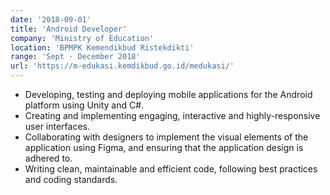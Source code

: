 ```yaml
---
date: '2018-09-01'
title: 'Android Developer'
company: 'Ministry of Education'
location: 'BPMPK Kemendikbud Ristekdikti'
range: 'Sept - December 2018'
url: 'https://m-edukasi.kemdikbud.go.id/medukasi/'
---
```


- Developing, testing and deploying mobile applications for the Android platform using Unity and C#.
- Creating and implementing engaging, interactive and highly-responsive user interfaces.
- Collaborating with designers to implement the visual elements of the application using Figma, and ensuring that the application design is adhered to.
- Writing clean, maintainable and efficient code, following best practices and coding standards.